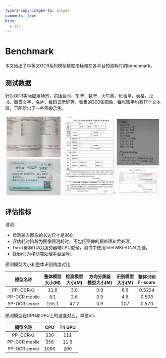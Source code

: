 ```yaml
---
typora-copy-images-to: images
comments: true
hide:
  - toc
---
```


# Benchmark

本文给出了中英文OCR系列模型精度指标和在各平台预测耗时的benchmark。

## 测试数据

针对OCR实际应用场景，包括合同，车牌，铭牌，火车票，化验单，表格，证书，街景文字，名片，数码显示屏等，收集的300张图像，每张图平均有17个文本框，下图给出了一些图像示例。

![img](./images/doc.jpg)

## 评估指标

说明：

- 检测输入图像的长边尺寸是960。
- 评估耗时阶段为图像预测耗时，不包括图像的预处理和后处理。
- `Intel至强6148`为服务器端CPU型号，测试中使用Intel MKL-DNN 加速。
- `骁龙855`为移动端处理平台型号。

预测模型大小和整体识别精度对比

|   模型名称    | 整体模型<br>大小\(M\) | 检测模型<br>大小\(M\) | 方向分类器<br>模型大小\(M\) | 识别模型<br>大小\(M\) | 整体识别<br>F\-score |
| :-----------: | :-------------------: | :-------------------: | :-------------------------: | :-------------------: | :------------------: |
|   PP-OCRv2    |         11\.6         |         3\.0          |            0\.9             |         8\.6          |       0\.5224        |
| PP-OCR mobile |         8\.1          |         2\.6          |            0\.9             |         4\.6          |        0\.503        |
| PP-OCR server |        155\.1         |         47\.2         |            0\.9             |          107          |        0\.570        |

预测模型在CPU和GPU上的速度对比，单位ms

|   模型名称    |  CPU  | T4 GPU |
| :-----------: | :---: | :----: |
|   PP-OCRv2    |  330  |  111   |
| PP-OCR mobile |  356  |  11 6  |
| PP-OCR server | 1056  |  200   |
